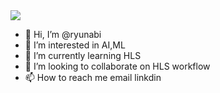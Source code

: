 <a href="https://github.com/badges/shields/graphs/contributors" alt="Contributors">
        <img src="https://img.shields.io/github/contributors/badges/shields" /></a>

- 👋 Hi, I’m @ryunabi
- 👀 I’m interested in AI,ML
- 🌱 I’m currently learning HLS
- 💞️ I’m looking to collaborate on HLS workflow
- 📫 How to reach me email linkdin

<!---
ryunabi/ryunabi is a ✨ special ✨ repository because its `README.md` (this file) appears on your GitHub profile.
You can click the Preview link to take a look at your changes.
--->

